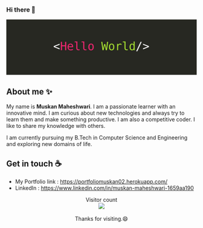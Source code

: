 
### Hi there 👋

<!--
**Muskan02/Muskan02** is a ✨ _special_ ✨ repository because its `README.md` (this file) appears on your GitHub profile.

Here are some ideas to get you started:

- 🔭 I’m currently working on ...
- 🌱 I’m currently learning ...
- 👯 I’m looking to collaborate on ...
- 🤔 I’m looking for help with ...
- 💬 Ask me about ...
- 📫 How to reach me: ...
- 😄 Pronouns: ...
- ⚡ Fun fact: ...
-->

<img src="https://raw.githubusercontent.com/Muskan02/Muskan02/master/hw.jpeg" alt="Hello world">

## About me ✨

My name is <strong>Muskan Maheshwari</strong>. I am a passionate learner with an innovative mind. I am curious about new technologies and always try to learn them and make something productive. I am also a competitive coder. I like to share my knowledge with others. 

I am currently pursuing my B.Tech in Computer Science and Engineering and exploring new domains of life.

## Get in touch :coffee:

- My Portfolio link : https://portfoliomuskan02.herokuapp.com/
- LinkedIn : https://www.linkedin.com/in/muskan-maheshwari-1659aa190

<p align="center"> 
  Visitor count<br>
  <img src="https://profile-counter.glitch.me/Muskan02/count.svg" />
</p>

<p align="center">Thanks for visiting.😄</p>

